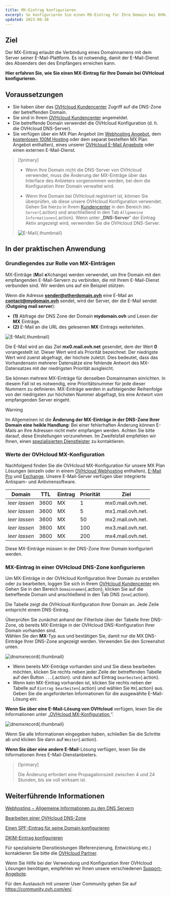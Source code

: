 ```yaml
---
title: MX-Eintrag konfigurieren
excerpt: So konfigurieren Sie einen MX-Eintrag für Ihre Domain bei OVHcloud
updated: 2023-08-30
---
```


## Ziel

Der MX-Eintrag erlaubt die Verbindung eines Domainnamens mit dem Server seiner E-Mail-Plattform. Es ist notwendig, damit der E-Mail-Dienst des Absenders den des Empfängers erreichen kann.

**Hier erfahren Sie, wie Sie einen MX-Eintrag für Ihre Domain bei OVHcloud konfigurieren.**

## Voraussetzungen

- Sie haben über das [OVHcloud Kundencenter](https://www.ovh.com/auth/?action=gotomanager&from=https://www.ovh.de/&ovhSubsidiary=de) Zugriff auf die DNS-Zone der betreffenden Domain.
- Sie sind in Ihrem [OVHcloud Kundencenter](https://www.ovh.com/auth/?action=gotomanager&from=https://www.ovh.de/&ovhSubsidiary=de) angemeldet.
- Die betreffende Domain verwendet die OVHcloud Konfiguration (d. h. die OVHcloud DNS-Server).
- Sie verfügen über ein MX Plan Angebot (im [Webhosting Angebot](https://www.ovhcloud.com/de/web-hosting/), dem [kostenlosen 100M Hosting](https://www.ovhcloud.com/de/domains/free-web-hosting/) oder dem separat bestellten MX Plan Angebot enthalten), eines unserer [OVHcloud E-Mail Angebote](https://www.ovhcloud.com/de/emails/) oder einen externen E-Mail-Dienst.

> [!primary]
>
> - Wenn Ihre Domain nicht die DNS-Server von OVHcloud verwendet, muss die Änderung der MX-Einträge über das Interface des Anbieters vorgenommen werden, bei dem die Konfiguration Ihrer Domain verwaltet wird.
>
> - Wenn Ihre Domain bei OVHcloud registriert ist, können Sie überprüfen, ob diese unsere OVHcloud Konfiguration verwendet. Gehen Sie hierzu in Ihrem [Kundencenter](https://www.ovh.com/auth/?action=gotomanager&from=https://www.ovh.de/&ovhSubsidiary=de) in den Bereich `DNS-Server`{.action} und anschließend in den Tab `Allgemeine Informationen`{.action}. Wenn unter „**DNS-Server**“ der Eintrag Aktiv angezeigt wird, verwenden Sie die OVHcloud DNS-Server.
>
> ![E-Mail](images/email-dns-conf-mx00.png){.thumbnail}

## In der praktischen Anwendung

### Grundlegendes zur Rolle von MX-Einträgen 

MX-Einträge (**M**ail **e**Xchange) werden verwendet, um Ihre Domain mit den empfangenden E-Mail-Servern zu verbinden, die mit Ihrem E-Mail-Dienst verbunden sind. Wir werden uns auf ein Beispiel stützen.

Wenn die Adresse **sender@otherdomain.ovh** eine E-Mail an **contact@mydomain.ovh** sendet, wird der Server, der die E-Mail sendet (**Outgoing mail server**):
- **(1)** Abfrage der DNS Zone der Domain **mydomain.ovh** und Lesen der **MX** Einträge.
- **(2)** E-Mail an die URL des gelesenen **MX**-Eintrags weiterleiten.

![E-Mail](images/email-dns-conf-mx01.png){.thumbnail}

Die E-Mail wird an das Ziel **mx0.mail.ovh.net** gesendet, dem der Wert **0** vorangestellt ist. Dieser Wert wird als Priorität bezeichnet. Der niedrigste Wert wird zuerst abgefragt, der höchste zuletzt. Dies bedeutet, dass das Vorhandensein mehrerer Datensätze eine fehlende Antwort des MX-Datensatzes mit der niedrigsten Priorität ausgleicht.

Sie können mehrere MX-Einträge für denselben Domainnamen einrichten. In diesem Fall ist es notwendig, eine Prioritätsnummer für jede dieser Nummern zu definieren. MX-Einträge werden in aufsteigender Reihenfolge von der niedrigsten zur höchsten Nummer abgefragt, bis eine Antwort vom empfangenden Server eingeht.

> [!warning]
>
> Im Allgemeinen ist die **Änderung der MX-Einträge in der DNS-Zone Ihrer Domain eine heikle Handlung**: Bei einer fehlerhaften Änderung können E-Mails an Ihre Adressen nicht mehr empfangen werden. Achten Sie bitte darauf, diese Einstellungen vorzunehmen.
> Im Zweifelsfall empfehlen wir Ihnen, einen [spezialisierten Dienstleister](https://partner.ovhcloud.com/fr/directory/) zu kontaktieren.

### Werte der OVHcloud MX-Konfiguration <a name="mxovhcloud"></a>

Nachfolgend finden Sie die OVHcloud MX-Konfiguration für unsere MX Plan Lösungen (einzeln oder in einem [OVHcloud Webhosting](https://www.ovhcloud.com/de/web-hosting/) enthalten), [E-Mail Pro](https://www.ovhcloud.com/de/emails/email-pro/) und [Exchange](https://www.ovhcloud.com/de/emails/). Unsere E-Mail-Server verfügen über integrierte Antispam- und Antivirensoftware.

|Domain|TTL|Eintrag|Priorität|Ziel|
|---|---|---|---|---|
|*leer lassen*|3600|MX|1|mx0.mail.ovh.net.|
|*leer lassen*|3600|MX|5|mx1.mail.ovh.net.|
|*leer lassen*|3600|MX|50|mx2.mail.ovh.net.|
|*leer lassen*|3600|MX|100|mx3.mail.ovh.net.|
|*leer lassen*|3600|MX|200|mx4.mail.ovh.net.|

Diese MX-Einträge müssen in der DNS-Zone Ihrer Domain konfiguriert werden.

### MX-Eintrag in einer OVHcloud DNS-Zone konfigurieren

Um MX-Einträge in der OVHcloud Konfiguration Ihrer Domain zu erstellen oder zu bearbeiten, loggen Sie sich in Ihrem [OVHcloud Kundencenter](https://www.ovh.com/auth/?action=gotomanager&from=https://www.ovh.de/&ovhSubsidiary=de) ein. Gehen Sie in den Bereich `Domainnamen`{.action}, klicken Sie auf die betreffende Domain und anschließend in den Tab DNS `Zone`{.action}.

Die Tabelle zeigt die OVHcloud Konfiguration Ihrer Domain an. Jede Zeile entspricht einem DNS-Eintrag.

Überprüfen Sie zunächst anhand der Filterliste über der Tabelle Ihrer DNS-Zone, ob bereits MX-Einträge in der OVHcloud DNS-Konfiguration Ihrer Domain vorhanden sind.<br>
Wählen Sie den **MX**-Typ aus und bestätigen Sie, damit nur die MX DNS-Einträge Ihrer DNS-Zone angezeigt werden. Verwenden Sie den Screenshot unten.

![dnsmxrecord](images/mx-records-dns-zone.png){.thumbnail}

- Wenn bereits MX-Einträge vorhanden sind und Sie diese bearbeiten möchten, klicken Sie rechts neben jeder Zeile der betreffenden Tabelle auf den Button `...`{.action}. und dann auf Eintrag `bearbeiten`{.action}.
- Wenn kein MX-Eintrag vorhanden ist, klicken Sie rechts neben der Tabelle auf `Eintrag bearbeiten`{.action} und wählen Sie `MX`{.action} aus. Geben Sie die angeforderten Informationen für die ausgewählte E-Mail-Lösung ein:

**Wenn Sie über eine E-Mail-Lösung von OVHcloud** verfügen, lesen Sie die Informationen unter „[OVHcloud MX-Konfiguration ](#mxovhcloud)“.

![dnsmxrecord](images/mx-records-dns-zone-modif.png){.thumbnail}

Wenn Sie alle Informationen eingegeben haben, schließen Sie die Schritte ab und klicken Sie dann auf `Weiter`{.action}.

**Wenn Sie über eine andere E-Mail**-Lösung verfügen, lesen Sie die Informationen Ihres E-Mail-Dienstanbieters.

> [!primary]
>
> Die Änderung erfordert eine Propagationszeit zwischen 4 und 24 Stunden, bis sie voll wirksam ist.
>

## Weiterführende Informationen

[Webhosting − Allgemeine Informationen zu den DNS Servern](/pages/web_cloud/domains/dns_server_general_information)

[Bearbeiten einer OVHcloud DNS-Zone](/pages/web_cloud/domains/dns_zone_edit)

[Einen SPF-Eintrag für seine Domain konfigurieren](/pages/web_cloud/domains/dns_zone_spf)

[DKIM-Eintrag konfigurieren](/pages/web_cloud/domains/dns_zone_dkim)

Für spezialisierte Dienstleistungen (Referenzierung, Entwicklung etc.) kontaktieren Sie bitte die [OVHcloud Partner](https://partner.ovhcloud.com/de/).

Wenn Sie Hilfe bei der Verwendung und Konfiguration Ihrer OVHcloud Lösungen benötigen, empfehlen wir Ihnen unsere verschiedenen [Support-Angebote](https://www.ovhcloud.com/de/support-levels/).

Für den Austausch mit unserer User Community gehen Sie auf <https://community.ovh.com/en/>.
